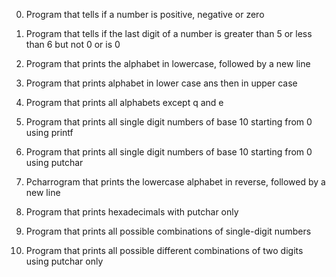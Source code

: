 0.	Program that tells if a number is positive, negative or zero

1.	Program that tells if the last digit of a number is greater than 5 or less than 6 but not 0 or is 0

2.	Program that prints the alphabet in lowercase, followed by a new line

3.	Program that prints alphabet in lower case ans then in upper case

4.	Program that prints all alphabets except q and e

5.	Program that prints all single digit numbers of base 10 starting from 0 using printf

6.	Program that prints all single digit numbers of base 10 starting from 0 using putchar

7.	Pcharrogram that prints the lowercase alphabet in reverse, followed by a new line

8.	Program that prints hexadecimals with putchar only

9.	Program that prints all possible combinations of single-digit numbers

10.	Program that prints all possible different combinations of two digits using putchar only
